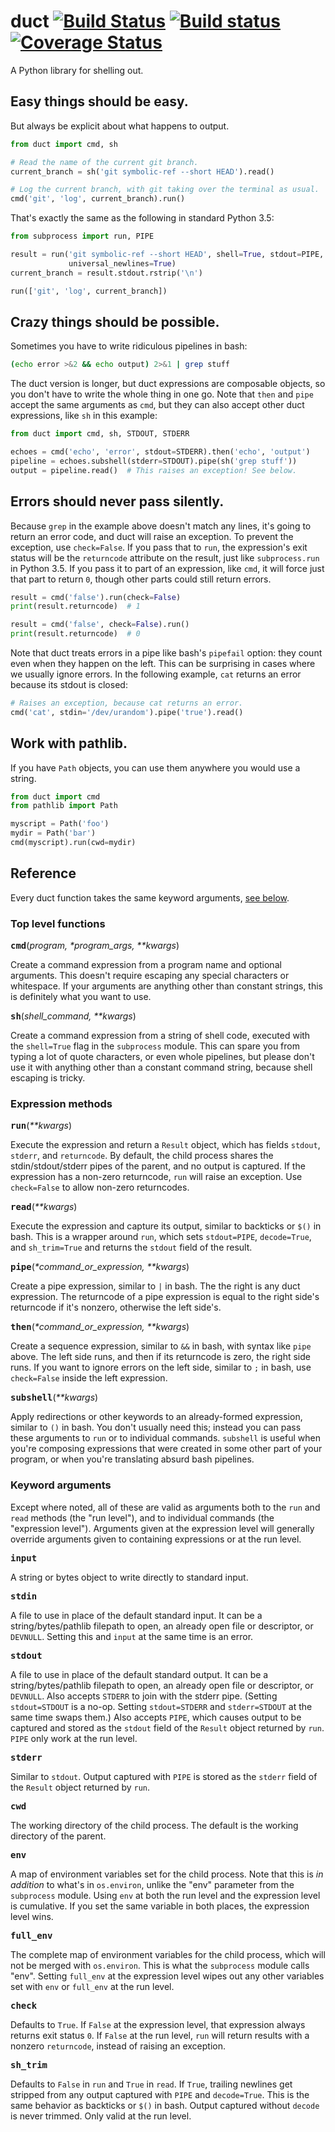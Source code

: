 # duct [![Build Status](https://travis-ci.org/oconnor663/duct.svg?branch=master)](https://travis-ci.org/oconnor663/duct) [![Build status](https://ci.appveyor.com/api/projects/status/i7kdylq9klgw993g/branch/master?svg=true)](https://ci.appveyor.com/project/oconnor663/duct/branch/master) [![Coverage Status](https://coveralls.io/repos/oconnor663/duct/badge.svg?branch=master&service=github)](https://coveralls.io/github/oconnor663/duct?branch=master)

A Python library for shelling out.


## Easy things should be easy.

But always be explicit about what happens to output.

```python
from duct import cmd, sh

# Read the name of the current git branch.
current_branch = sh('git symbolic-ref --short HEAD').read()

# Log the current branch, with git taking over the terminal as usual.
cmd('git', 'log', current_branch).run()
```

That's exactly the same as the following in standard Python 3.5:

```python
from subprocess import run, PIPE

result = run('git symbolic-ref --short HEAD', shell=True, stdout=PIPE,
             universal_newlines=True)
current_branch = result.stdout.rstrip('\n')

run(['git', 'log', current_branch])
```


## Crazy things should be possible.

Sometimes you have to write ridiculous pipelines in bash:

```bash
(echo error >&2 && echo output) 2>&1 | grep stuff
```

The duct version is longer, but duct expressions are composable objects,
so you don't have to write the whole thing in one go. Note that `then`
and `pipe` accept the same arguments as `cmd`, but they can also accept
other duct expressions, like `sh` in this example:

```python
from duct import cmd, sh, STDOUT, STDERR

echoes = cmd('echo', 'error', stdout=STDERR).then('echo', 'output')
pipeline = echoes.subshell(stderr=STDOUT).pipe(sh('grep stuff'))
output = pipeline.read()  # This raises an exception! See below.
```


## Errors should never pass silently.

Because `grep` in the example above doesn't match any lines, it's going
to return an error code, and duct will raise an exception. To prevent
the exception, use `check=False`. If you pass that to `run`, the
expression's exit status will be the `returncode` attribute on the
result, just like `subprocess.run` in Python 3.5. If you pass it to part
of an expression, like `cmd`, it will force just that part to return
`0`, though other parts could still return errors.

```python
result = cmd('false').run(check=False)
print(result.returncode)  # 1

result = cmd('false', check=False).run()
print(result.returncode)  # 0
```

Note that duct treats errors in a pipe like bash's `pipefail` option:
they count even when they happen on the left. This can be surprising in
cases where we usually ignore errors. In the following example, `cat`
returns an error because its stdout is closed:

```python
# Raises an exception, because cat returns an error.
cmd('cat', stdin='/dev/urandom').pipe('true').read()
```


## Work with pathlib.
If you have `Path` objects, you can use them anywhere you would use a
string.

```python
from duct import cmd
from pathlib import Path

myscript = Path('foo')
mydir = Path('bar')
cmd(myscript).run(cwd=mydir)
```


## Reference

Every duct function takes the same keyword arguments, [see
below](#keyword-arguments).

### Top level functions

<strong><tt>cmd</tt></strong>(<em>program, \*program_args, \*\*kwargs</em>)

Create a command expression from a program name and optional arguments.
This doesn't require escaping any special characters or whitespace. If
your arguments are anything other than constant strings, this is
definitely what you want to use.

<strong><tt>sh</tt></strong>(<em>shell_command, \*\*kwargs</em>)

Create a command expression from a string of shell code, executed with
the `shell=True` flag in the `subprocess` module. This can spare you
from typing a lot of quote characters, or even whole pipelines, but
please don't use it with anything other than a constant command string,
because shell escaping is tricky.

### Expression methods

<strong><tt>run</tt></strong>(<em>\*\*kwargs</em>)

Execute the expression and return a `Result` object, which has fields
`stdout`, `stderr`, and `returncode`. By default, the child process
shares the stdin/stdout/stderr pipes of the parent, and no output is
captured. If the expression has a non-zero returncode, `run` will raise
an exception. Use `check=False` to allow non-zero returncodes.

<strong><tt>read</tt></strong>(<em>\*\*kwargs</em>)

Execute the expression and capture its output, similar to backticks or
`$()` in bash. This is a wrapper around `run`, which sets `stdout=PIPE`,
`decode=True`, and `sh_trim=True` and returns the `stdout` field of the
result.

<strong><tt>pipe</tt></strong>(<em>\*command_or_expression, \*\*kwargs</em>)

Create a pipe expression, similar to `|` in bash. The the right is any
duct expression. The returncode of a pipe expression is equal to the
right side's returncode if it's nonzero, otherwise the left side's.

<strong><tt>then</tt></strong>(<em>\*command_or_expression, \*\*kwargs</em>)

Create a sequence expression, similar to `&&` in bash, with syntax like
`pipe` above. The left side runs, and then if its returncode is zero,
the right side runs. If you want to ignore errors on the left side,
similar to `;` in bash, use `check=False` inside the left expression.

<strong><tt>subshell</tt></strong>(<em>\*\*kwargs</em>)

Apply redirections or other keywords to an already-formed expression,
similar to `()` in bash. You don't usually need this; instead you can
pass these arguments to `run` or to individual commands. `subshell` is
useful when you're composing expressions that were created in some other
part of your program, or when you're translating absurd bash pipelines.

### Keyword arguments

Except where noted, all of these are valid as arguments both to the
`run` and `read` methods (the "run level"), and to individual commands
(the "expression level"). Arguments given at the expression level will
generally override arguments given to containing expressions or at the
run level.

<strong><tt>input</tt></strong>

A string or bytes object to write directly to standard input.

<strong><tt>stdin</tt></strong>

A file to use in place of the default standard input. It can be a
string/bytes/pathlib filepath to open, an already open file or
descriptor, or `DEVNULL`. Setting this and `input` at the same time is
an error.

<strong><tt>stdout</tt></strong>

A file to use in place of the default standard output. It can be a
string/bytes/pathlib filepath to open, an already open file or
descriptor, or `DEVNULL`. Also accepts `STDERR` to join with the stderr
pipe. (Setting `stdout=STDOUT` is a no-op. Setting `stdout=STDERR` and
`stderr=STDOUT` at the same time swaps them.) Also accepts `PIPE`, which
causes output to be captured and stored as the `stdout` field of the
`Result` object returned by `run`. `PIPE` only work at the run level.

<strong><tt>stderr</tt></strong>

Similar to `stdout`. Output captured with `PIPE` is stored as the
`stderr` field of the `Result` object returned by `run`.

<strong><tt>cwd</tt></strong>

The working directory of the child process. The default is the working
directory of the parent.

<strong><tt>env</tt></strong>

A map of environment variables set for the child process. Note that this
is *in addition* to what's in `os.environ`, unlike the "env" parameter
from the `subprocess` module. Using `env` at both the run level and the
expression level is cumulative. If you set the same variable in both
places, the expression level wins.

<strong><tt>full_env</tt></strong>

The complete map of environment variables for the child process, which
will not be merged with `os.environ`. This is what the `subprocess`
module calls "env". Setting `full_env` at the expression level wipes out
any other variables set with `env` or `full_env` at the run level.

<strong><tt>check</tt></strong>

Defaults to `True`. If `False` at the expression level, that expression
always returns exit status `0`. If `False` at the run level, `run` will
return results with a nonzero `returncode`, instead of raising an
exception.

<strong><tt>sh_trim</tt></strong>

Defaults to `False` in `run` and `True` in `read`. If `True`, trailing
newlines get stripped from any output captured with `PIPE` and
`decode=True`. This is the same behavior as backticks or `$()` in bash.
Output captured without `decode` is never trimmed. Only valid at the run
level.
